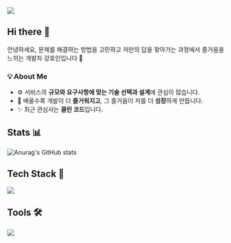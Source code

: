 <!--
**hyoinkang/hyoinkang** is a ✨ _special_ ✨ repository because its `README.md` (this file) appears on your GitHub profile.

Here are some ideas to get you started:

- 🔭 I’m currently working on ...
- 🌱 I’m currently learning ...
- 👯 I’m looking to collaborate on ...
- 🤔 I’m looking for help with ...
- 💬 Ask me about ...
- 📫 How to reach me: ...
- 😄 Pronouns: ...
- ⚡ Fun fact: ...
-->
<a href="https://github.com/devxb/gitanimals">
  <img src="https://render.gitanimals.org/farms/hyoinkang"/>
</a>

## Hi there 👋
안녕하세요, 문제를 해결하는 방법을 고민하고 저만의 답을 찾아가는 과정에서 즐거움을 느끼는 개발자 강효인입니다 🌱</br>

### 💡 About Me
- ⚙️ 서비스의 **규모와 요구사항에 맞는 기술 선택과 설계**에 관심이 많습니다.  
- 🚀 배울수록 개발이 더 **즐거워지고**, 그 즐거움이 저를 더 **성장**하게 만듭니다.  
- ✨ 최근 관심사는 **클린 코드**입니다.

## Stats 📊
![Anurag's GitHub stats](https://github-readme-stats.vercel.app/api?username=hyoinkang&show_icons=true)

## Tech Stack 🚀
<a href="https://skillicons.dev">
  <img src="https://skillicons.dev/icons?i=java,js,ts,spring,nestjs,mysql,aws&theme=light" />
</a></br>

## Tools 🛠
<a href="https://skillicons.dev">
  <img src="https://skillicons.dev/icons?i=idea,vscode,github,githubactions,docker,discord,notion,figma&theme=light" />
</a></br>
